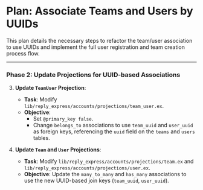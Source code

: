 # Plan: Associate Teams and Users by UUIDs

This plan details the necessary steps to refactor the team/user association to use UUIDs and implement the full user registration and team creation process flow.

---


### Phase 2: Update Projections for UUID-based Associations

3.  **Update `TeamUser` Projection**:
    - **Task**: Modify `lib/reply_express/accounts/projections/team_user.ex`.
    - **Objective**:
        - Set `@primary_key false`.
        - Change `belongs_to` associations to use `team_uuid` and `user_uuid` as foreign keys, referencing the `uuid` field on the `teams` and `users` tables.

4.  **Update `Team` and `User` Projections**:
    - **Task**: Modify `lib/reply_express/accounts/projections/team.ex` and `lib/reply_express/accounts/projections/user.ex`.
    - **Objective**: Update the `many_to_many` and `has_many` associations to use the new UUID-based join keys (`team_uuid`, `user_uuid`).



